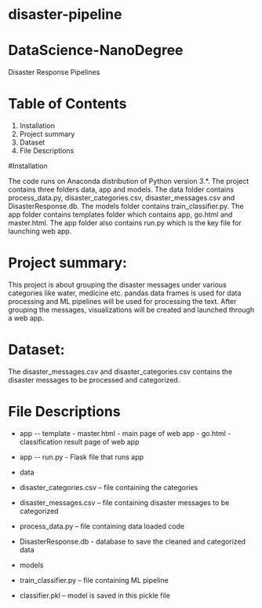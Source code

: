 # disaster-pipeline
# DataScience-NanoDegree

Disaster Response Pipelines

# Table of Contents

1. Installation
2. Project summary
3. Dataset
4. File Descriptions

#Installation

The code runs on Anaconda distribution of Python version 3.*. The project contains three folders data, app and models. The data folder contains process_data.py, disaster_categories.csv, disaster_messages.csv and DisasterResponse.db. The models folder contains train_classifier.py. The app folder contains templates folder which contains app, go.html and master.html. The app folder also contains run.py which is the key file for launching web app.

# Project summary:

This project is about grouping the disaster messages under various categories like water, medicine etc. pandas data frames is used for data processing and ML pipelines will be used for processing the text.
After grouping the messages, visualizations will be created and launched through a web app. 

# Dataset: 
The disaster_messages.csv and disaster_categories.csv contains the disaster messages to be processed and categorized. 


# File Descriptions
 - app -- template
       - master.html - main page of web app
       - go.html - classification result page of web app
- app -- run.py - Flask file that runs app

- data 
- disaster_categories.csv – file containing the categories  
- disaster_messages.csv – file containing disaster messages to be 
   categorized
- process_data.py – file containing data loaded code
- DisasterResponse.db - database to save the cleaned and 
 categorized data	

- models
- train_classifier.py – file containing ML pipeline
- classifier.pkl – model is saved in this pickle file
